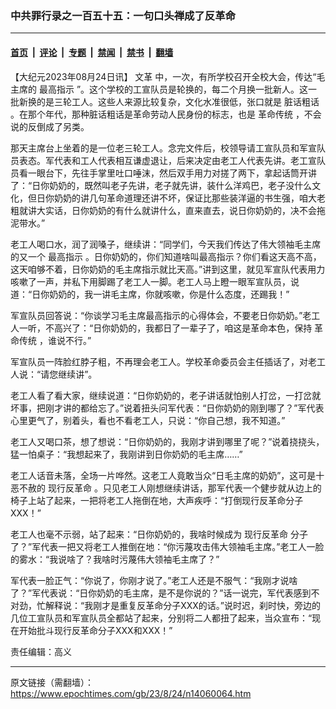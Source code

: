 ### 中共罪行录之一百五十五：一句口头禅成了反革命

---

#### [首页](../../../..?n14060064) &nbsp;|&nbsp; [评论](../../../../../epoch-comment?n14060064) &nbsp;|&nbsp; [专题](../../../../../epoch-special?n14060064) &nbsp;|&nbsp; [禁闻](../../../../../epoch-news?n14060064) &nbsp;|&nbsp; [禁书](../../../../../books?n14060064) &nbsp;|&nbsp; [翻墙](https://github.com/gfw-breaker/nogfw/blob/master/README.md?n14060064)


<div class="post_content" id="artbody" itemprop="articleBody">
 <!-- article content begin -->
 <p>
  【大纪元2023年08月24日讯】
  <ok href="https://www.epochtimes.com/gb/tag/%E6%96%87%E9%9D%A9.html">
   文革
  </ok>
  中，一次，有所学校召开全校大会，传达“毛主席的
  <ok href="https://www.epochtimes.com/gb/tag/%E6%9C%80%E9%AB%98%E6%8C%87%E7%A4%BA.html">
   最高指示
  </ok>
  ”。这个学校的工宣队员是轮换的，每二个月换一批新人。这一批新换的是三轮工人。这些人来源比较复杂，文化水准很低，张口就是
  <ok href="https://www.epochtimes.com/gb/tag/%E8%84%8F%E8%AF%9D%E7%B2%97%E8%AF%9D.html">
   脏话粗话
  </ok>
  。在那个年代，那种脏话粗话是革命劳动人民身份的标志，也是
  <ok href="https://www.epochtimes.com/gb/tag/%E9%9D%A9%E5%91%BD%E4%BC%A0%E7%BB%9F.html">
   革命传统
  </ok>
  ，不会说的反倒成了另类。
 </p>
 <p>
  那天主席台上坐着的是一位老三轮工人。念完文件后，校领导请工宣队员和军宣队员表态。军代表和工人代表相互谦虚退让，后来决定由老工人代表先讲。老工宣队员看一眼台下，先往手掌里吐口唾沫，然后双手用力对搓了两下，拿起话筒开讲了：“日你奶奶的，既然叫老子先讲，老子就先讲，装什么洋鸡巴，老子没什么文化，但日你奶奶的讲几句革命道理还讲不坏，保证比那些装洋逼的书生强，咱大老粗就讲大实话，日你奶奶的有什么就讲什么，直来直去，说日你奶奶的，决不会拖泥带水。”
 </p>
 <p>
  老工人喝口水，润了润嗓子，继续讲：“同学们，今天我们传达了伟大领袖毛主席的又一个
  <ok href="https://www.epochtimes.com/gb/tag/%E6%9C%80%E9%AB%98%E6%8C%87%E7%A4%BA.html">
   最高指示
  </ok>
  。日你奶奶的，你们知道啥叫最高指示？你们看这天高不高，这天咱够不着，日你奶奶的毛主席指示就比天高。”讲到这里，就见军宣队代表用力咳嗽了一声，并私下用脚踢了老工人一脚。老工人马上瞪一眼军宣队员，说道：“日你奶奶的，我一讲毛主席，你就咳嗽，你是什么态度，还踢我！”
 </p>
 <p>
  军宣队员回答说：“你谈学习毛主席最高指示的心得体会，不要老日你奶奶。”老工人一听，不高兴了：“日你奶奶的，我都日了一辈子了，咱这是革命本色，保持
  <ok href="https://www.epochtimes.com/gb/tag/%E9%9D%A9%E5%91%BD%E4%BC%A0%E7%BB%9F.html">
   革命传统
  </ok>
  ，谁说不行。”
 </p>
 <p>
  军宣队员一阵脸红脖子粗，不再理会老工人。学校革命委员会主任插话了，对老工人说：“请您继续讲”。
 </p>
 <p>
  老工人看了看大家，继续说道：“日你奶奶的，老子讲话就怕别人打岔，一打岔就坏事，把刚才讲的都给忘了。”说着扭头问军代表：“日你奶奶的刚到哪了？”军代表心里更气了，别着头，看也不看老工人，只说：“你自己想，我不知道。”
 </p>
 <p>
  老工人又喝口茶，想了想说：“日你奶奶的，我刚才讲到哪里了呢？”说着挠挠头，猛一怕桌子：“我想起来了，我刚讲到日你奶奶的毛主席……”
 </p>
 <p>
  老工人话音未落，全场一片哗然。这老工人竟敢当众“日毛主席的奶奶”，这可是十恶不赦的
  <ok href="https://www.epochtimes.com/gb/tag/%E7%8E%B0%E8%A1%8C%E5%8F%8D%E9%9D%A9%E5%91%BD.html">
   现行反革命
  </ok>
  。只见老工人刚想继续讲话，那军代表一个健步就从边上的椅子上站了起来，一把将老工人拖倒在地，大声疾呼：“打倒现行反革命分子XXX！”
 </p>
 <p>
  老工人也毫不示弱，站了起来：“日你奶奶的，我啥时候成为
  <ok href="https://www.epochtimes.com/gb/tag/%E7%8E%B0%E8%A1%8C%E5%8F%8D%E9%9D%A9%E5%91%BD.html">
   现行反革命
  </ok>
  分子了？”军代表一把又将老工人推倒在地：“你污蔑攻击伟大领袖毛主席。”老工人一脸的雾水：“我说啥了？我啥时污蔑伟大领袖毛主席了？”
 </p>
 <p>
  军代表一脸正气：“你说了，你刚才说了。”老工人还是不服气：“我刚才说啥了？”军代表说：“日你奶奶的毛主席，是不是你说的？”话一说完，军代表感到不对劲，忙解释说：“我刚才是重复反革命分子XXX的话。”说时迟，刹时快，旁边的几位工宣队员和军宣队员全都站了起来，分别将二人都扭了起来，当众宣布：“现在开始批斗现行反革命分子XXX和XXX！”
 </p>
 <p>
  责任编辑：高义
 </p>
 <!-- article content end -->
 <div id="below_article_ad">
 </div>
</div>


---

原文链接（需翻墙）：https://www.epochtimes.com/gb/23/8/24/n14060064.htm